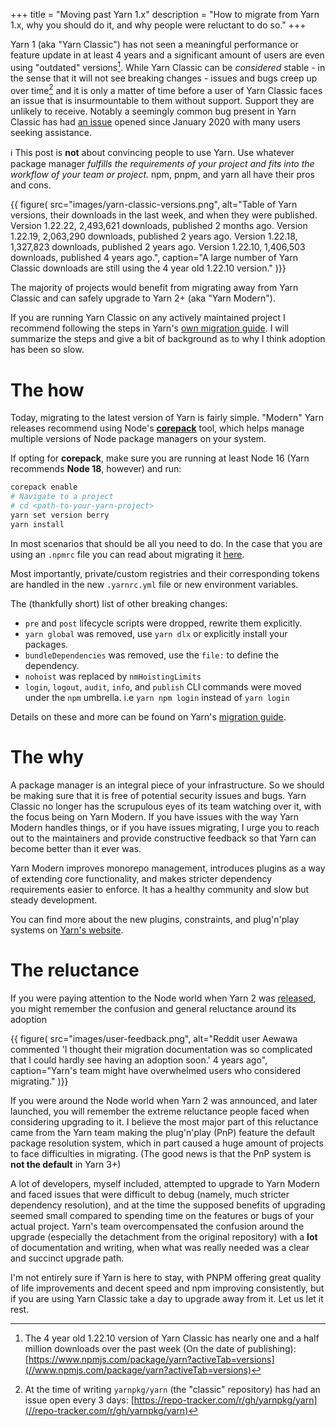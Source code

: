 +++
title = "Moving past Yarn 1.x"
description = "How to migrate from Yarn 1.x, why you should do it, and why people were reluctant to do so."
+++

Yarn 1 (aka "Yarn Classic") has not seen a meaningful performance or feature update in at least 4 years and a significant amount of users are even using "outdated" versions[^1]. While Yarn Classic can be _considered_ stable - in the sense that it will not see breaking changes - issues and bugs creep up over time[^2] and it is only a matter of time before a user of Yarn Classic faces an issue that is insurmountable to them without support. Support they are unlikely to receive. Notably a seemingly common bug present in Yarn Classic has had [an issue](//github.com/yarnpkg/yarn/issues/7807) opened since January 2020 with many users seeking assistance.

<!-- more -->

ℹ️ This post is **not** about convincing people to use Yarn. Use whatever package manager *fulfills the requirements of your project and fits into the workflow of your team or project.* npm, pnpm, and yarn all have their pros and cons.

{{
    figure(
        src="images/yarn-classic-versions.png",
        alt="Table of Yarn versions, their downloads in the last week, and when they were published. Version 1.22.22, 2,493,621 downloads, published 2 months ago. Version 1.22.19, 2,063,290 downloads, published 2 years ago. Version 1.22.18, 1,327,823 downloads, published 2 years ago. Version 1.22.10, 1,406,503 downloads, published 4 years ago.",
        caption="A large number of Yarn Classic downloads are still using the 4 year old 1.22.10 version."
)}}

The majority of projects would benefit from migrating away from Yarn Classic and can safely upgrade to Yarn 2+ (aka "Yarn Modern").

If you are running Yarn Classic on any actively maintained project I recommend following the steps in Yarn's [own migration guide](//yarnpkg.com/migration/guide). I will summarize the steps and give a bit of background as to why I think adoption has been so slow.

# The how

Today, migrating to the latest version of Yarn is fairly simple. "Modern" Yarn releases recommend using Node's [**corepack**](//nodejs.org/api/corepack.html) tool, which helps manage multiple versions of Node package managers on your system.

If opting for **corepack**, make sure you are running at least Node 16 (Yarn recommends **Node 18**, however) and run:

```bash
corepack enable
# Navigate to a project
# cd <path-to-your-yarn-project>
yarn set version berry
yarn install
```

In most scenarios that should be all you need to do. In the case that you are using an `.npmrc` file you can read about migrating it [here](//yarnpkg.com/migration/guide#update-your-configuration-to-the-new-settings).

Most importantly, private/custom registries and their corresponding tokens are handled in the new `.yarnrc.yml` file or new environment variables.

The (thankfully short) list of other breaking changes:

- `pre` and `post` lifecycle scripts were dropped, rewrite them explicitly.
- `yarn global` was removed, use `yarn dlx` or explicitly install your packages.
- `bundleDependencies` was removed, use the `file:` to define the dependency.
- `nohoist` was replaced by `nmHoistingLimits`
- `login`, `logout`, `audit`, `info`, and `publish` CLI commands were moved under the `npm` umbrella. i.e `yarn npm login` instead of `yarn login`

Details on these and more can be found on Yarn's [migration guide](//yarnpkg.com/migration/guide).

# The why

A package manager is an integral piece of your infrastructure. So we should be making sure that it is free of potential security issues and bugs. Yarn Classic no longer has the scrupulous eyes of its team watching over it, with the focus being on Yarn Modern. If you have issues with the way Yarn Modern handles things, or if you have issues migrating, I urge you to reach out to the maintainers and provide constructive feedback so that Yarn can become better than it ever was.

Yarn Modern improves monorepo management, introduces plugins as a way of extending core functionality, and makes stricter dependency requirements easier to enforce. It has a healthy community and slow but steady development.

You can find more about the new plugins, constraints, and plug'n'play systems on [Yarn's website](//yarnpkg.com/features/caching).

# The reluctance

If you were paying attention to the Node world when Yarn 2 was [released]([//yarnpkg.com/blog/release/2.0), you might remember the confusion and general reluctance around its adoption

{{
    figure(
        src="images/user-feedback.png",
        alt="Reddit user Aewawa commented 'I thought their migration documentation was so complicated that I could hardly see having an adoption soon.' 4 years ago",
        caption="Yarn's team might have overwhelmed users who considered migrating."
)}}

If you were around the Node world when Yarn 2 was announced, and later launched, you will remember the extreme reluctance people faced when considering upgrading to it. I believe the most major part of this reluctance came from the Yarn team making the plug'n'play (PnP) feature the default package resolution system, which in part caused a huge amount of projects to face difficulties in migrating. (The good news is that the PnP system is **not the default** in Yarn 3+)

A lot of developers, myself included, attempted to upgrade to Yarn Modern and faced issues that were difficult to debug (namely, much stricter dependency resolution), and at the time the supposed benefits of upgrading seemed small compared to spending time on the features or bugs of your actual project. Yarn's team overcompensated the confusion around the upgrade (especially the detachment from the original repository) with a **lot** of documentation and writing, when what was really needed was a clear and succinct upgrade path.

I'm not entirely sure if Yarn is here to stay, with PNPM offering great quality of life improvements and decent speed and npm improving consistently, but if you are using Yarn Classic take a day to upgrade away from it. Let us let it rest.

[^1]: The 4 year old 1.22.10 version of Yarn Classic has nearly one and a half million downloads over the past week (On the date of publishing): [https://www.npmjs.com/package/yarn?activeTab=versions](//www.npmjs.com/package/yarn?activeTab=versions)

[^2]: At the time of writing `yarnpkg/yarn` (the "classic" repository) has had an issue open every 3 days: [https://repo-tracker.com/r/gh/yarnpkg/yarn](//repo-tracker.com/r/gh/yarnpkg/yarn)
